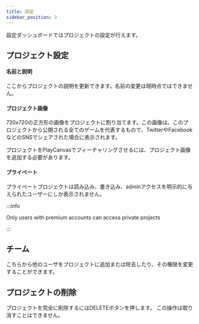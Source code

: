 ```yaml
---
title: 設定
sidebar_position: 3
---
```


設定ダッシュボードではプロジェクトの設定が行えます。

## プロジェクト設定

#### 名前と説明

ここからプロジェクトの説明を更新できます。名前の変更は現時点ではできません。

#### プロジェクト画像

720x720の正方形の画像をプロジェクトに割り当てます。この画像は、このプロジェクトから公開される全てのゲームを代表するもので、TwitterやFacebookなどのSNSでシェアされた場合に表示されます。

プロジェクトをPlayCanvasでフィーチャリングさせるには、プロジェクト画像を追加する必要があります。

#### プライベート

プライベートプロジェクトは読み込み、書き込み、adminアクセスを明示的に与えられたユーザーにしか表示されません。

:::info

Only users with premium accounts can access private projects

:::

## チーム

こちらから他のユーザをプロジェクトに追加または除去したり、その権限を変更することができます。

## プロジェクトの削除

プロジェクトを完全に削除するにはDELETEボタンを押します。 この操作は取り消すことはできません。


